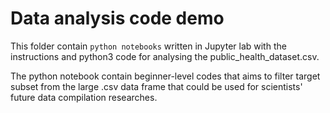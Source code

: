 # Data analysis code demo
This folder contain `python notebooks` written in Jupyter lab with the instructions and python3 code for analysing the public_health_dataset.csv.

The python notebook contain beginner-level codes that aims to filter target subset from the large .csv data frame that could be used for scientists' future data compilation researches.

